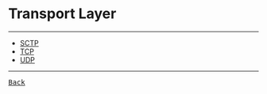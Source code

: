 # Transport Layer

---

- [SCTP](./SCTP.md)
- [TCP](./TCP.md)
- [UDP](./UDP.md)

---

[<kbd> Back </kbd>](./../../readme.md)
